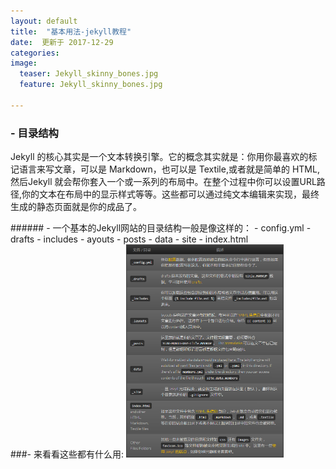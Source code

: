 ```yaml
---
layout: default
title:  "基本用法-jekyll教程"
date:  更新于 2017-12-29
categories: 
image:
  teaser: Jekyll_skinny_bones.jpg
  feature: Jekyll_skinny_bones.jpg

---
```

###  - 目录结构

Jekyll 的核心其实是一个文本转换引擎。它的概念其实就是：你用你最喜欢的标记语言来写文章，可以是 Markdown，也可以是 Textile,或者就是简单的 HTML,然后Jekyll 就会帮你套入一个或一系列的布局中。在整个过程中你可以设置URL路径,你的文本在布局中的显示样式等等。这些都可以通过纯文本编辑来实现，最终生成的静态页面就是你的成品了。

 <div class="row">
 <div class="col-md-3"><!-- left -->
######  - 一个基本的Jekyll网站的目录结构一般是像这样的：
 - config.yml
 - drafts
 - includes
 - ayouts
 - posts
 - data
 - site
 - index.html
 </div>
 <div class="col-md-9" markdown="1" ><!-- right -->
 ###- 来看看这些都有什么用:
<img src="/images/jekyll_oo.png" alt="jekyll目录的基本用法" style="width: 50%">
</div>
</div>